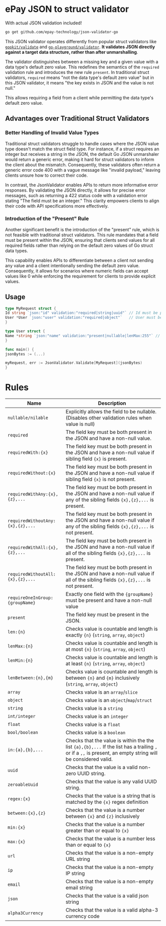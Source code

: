 # ePay JSON to struct validator

With actual JSON validation included!

```bash
go get github.com/epay-technology/json-validator-go
```

This JSON validator operates differently from popular struct validators like [
`gookit/validate`](https://github.com/gookit/validate) and [
`go-playground/validator`](https://github.com/go-playground/validator).
**It validates JSON directly against a target data structure, rather than after unmarshalling**.

The validator distinguishes between a missing key and a given value with a data type's default zero value.
This redefines the semantics of the `required` validation rule and introduces the new rule `present`.
In traditional struct validators, `required` means "not the data type's default zero value"
but in this JSON validator, it means "the key exists in JSON and the value is not null."

This allows requiring a field from a client while permitting the data type's default zero value.

## Advantages over Traditional Struct Validators

### Better Handling of Invalid Value Types

Traditional struct validators struggle to handle cases where the JSON value type doesn't match the struct field type.
For instance, if a struct requires an integer but receives a string in the JSON, the default Go JSON unmarshaler would
return a generic error, making it hard for struct validators to inform the client about the mismatch.
Consequently, these validators often return a generic error code 400 with a vague message like "invalid payload,"
leaving clients unsure how to correct their code.

In contrast, the JsonValidator enables APIs to return more informative error responses.
By validating the JSON directly, it allows for precise error messages, such as returning a 422 status code with a
validation error stating "The field must be an integer."
This clarity empowers clients to align their code with API specifications more effectively.

### Introduction of the "Present" Rule

Another significant benefit is the introduction of the "present" rule, which is not feasible with traditional struct
validators.
This rule mandates that a field must be present within the JSON, ensuring that clients send values for all required
fields rather than relying on the default zero values of Go struct data types.

This capability enables APIs to differentiate between a client not sending any value and a client intentionally sending
the default zero value.
Consequently, it allows for scenarios where numeric fields can accept values like 0 while enforcing the requirement for
clients to provide explicit values.

## Usage

```go
type MyRequest struct {
Id string `json:"id" validation:"required|string|uuid"` // Id must be present with non-null uuid string
User *User `json:"user" validation:"required|object"`   // User must be present with non-null object value
}

type User struct {
Name *string `json:"name" validation:"present|nullable|lenMax:255"` // Name must be present, but can be null or a string with a maximum length of 255 chars
}

func main() {
jsonBytes := (...)

myRequest, err := JsonValidator.Validate[MyRequest](jsonBytes)
}
```

# Rules

| Name                             | Description                                                                                                                                                  |
|----------------------------------|--------------------------------------------------------------------------------------------------------------------------------------------------------------|
| `nullable/nilable`               | Explicitly allows the field to be nullable. <br/>(Disables other validation rules when value is null)                                                        |
| `required`                       | The field key must be both present in the JSON and have a non-null value.                                                                                    |
| `requiredWith:{x}`               | The field key must be both present in the JSON and have a non-null value if sibling field `{x}` is present.                                                  |
| `requiredWithout:{x}`            | The field key must be both present in the JSON and have a non-null value if sibling field `{x}` is not present.                                              |
| `requiredWithAny:{x},{z},...`    | The field key must be both present in the JSON and have a non-null value if any of the sibling fields `{x},{z},...` is present.                              |
| `requiredWithoutAny:{x},{z},...` | The field key must be both present in the JSON and have a non-null value if any of the sibling fields `{x},{z},...` is not present.                          |
| `requiredWithAll:{x},{z},...`    | The field key must be both present in the JSON and have a non-null value if all of the sibling fields `{x},{z},...` is present.                              |
| `requiredWithoutAll:{x},{z},...` | The field key must be both present in the JSON and have a non-null value if all of the sibling fields `{x},{z},...` is not present.                          |
| `requireOneInGroup:{groupName}`  | Exactly one field with the `{groupName}` must be present and have a non-null value                                                                           |
| `present`                        | The field key must be present in the JSON.                                                                                                                   |
| `len:{n}`                        | Checks value is countable and length is exactly `{n}` (`string`, `array`, `object`)                                                                          |
| `lenMax:{n}`                     | Checks value is countable and length is at most `{n}` (`string`, `array`, `object`)                                                                          |
| `lenMin:{n}`                     | Checks value is countable and length is at least `{n}` (`string`, `array`, `object`)                                                                         |
| `lenBetween:{n},{m}`             | Checks value is countable and length is between `{n}` and `{m}` inclusively (`string`, `array`, `object`)                                                    |
| `array`                          | Checks value is an `array`/`slice`                                                                                                                           | 
| `object`                         | Checks value is an `object`/`map`/`struct`                                                                                                                   |
| `string`                         | Checks value is a `string`                                                                                                                                   |
| `int/integer`                    | Checks value is an `integer`                                                                                                                                 |
| `float`                          | Checks value is a `float`                                                                                                                                    |
| `bool/boolean`                   | Checks value is a `boolean`                                                                                                                                  |
| `in:{a},{b},...`                 | Checks that the value is within the the list `{a},{b},...` If the list has a trailing `,` or if a `,,` is present, an empty string will be considered valid. |
| `uuid`                           | Checks that the value is a valid non-zero UUID string.                                                                                                       |
| `zeroableUuid`                   | Checks that the value is any valid UUID string.                                                                                                              |
| `regex:{x}`                      | Checks that the value is a string that is matched by the `{x}` regex definition                                                                              |
| `between:{x},{z}`                | Checks that the value is a number between `{x}` and `{z}` inclusively                                                                                        |
| `min:{x}`                        | Checks that the value is a number greater than or equal to `{x}`                                                                                             |
| `max:{x}`                        | Checks that the value is a number less than or equal to `{x}`                                                                                                |
| `url`                            | Checks that the value is a non-empty URL string                                                                                                              |
| `ip`                             | Checks that the value is a non-empty IP string                                                                                                               |
| `email`                          | Checks that the value is a non-empty email string                                                                                                            |
| `json`                           | Checks that the value is a valid json string                                                                                                                 |
| `alpha3Currency`                 | Checks that the value is a valid alpha-3 currency code                                                                                                       |
